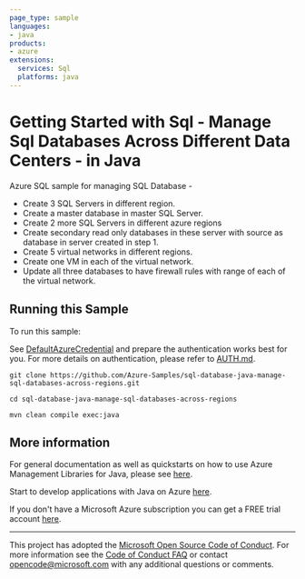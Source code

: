 ```yaml
---
page_type: sample
languages:
- java
products:
- azure
extensions:
  services: Sql
  platforms: java
---
```


# Getting Started with Sql - Manage Sql Databases Across Different Data Centers - in Java #


  Azure SQL sample for managing SQL Database -
   - Create 3 SQL Servers in different region.
   - Create a master database in master SQL Server.
   - Create 2 more SQL Servers in different azure regions
   - Create secondary read only databases in these server with source as database in server created in step 1.
   - Create 5 virtual networks in different regions.
   - Create one VM in each of the virtual network.
   - Update all three databases to have firewall rules with range of each of the virtual network.
 

## Running this Sample ##

To run this sample:

See [DefaultAzureCredential](https://github.com/Azure/azure-sdk-for-java/tree/main/sdk/identity/azure-identity#defaultazurecredential) and prepare the authentication works best for you. For more details on authentication, please refer to [AUTH.md](https://github.com/Azure/azure-sdk-for-java/blob/main/sdk/resourcemanager/docs/AUTH.md).

    git clone https://github.com/Azure-Samples/sql-database-java-manage-sql-databases-across-regions.git

    cd sql-database-java-manage-sql-databases-across-regions

    mvn clean compile exec:java

## More information ##

For general documentation as well as quickstarts on how to use Azure Management Libraries for Java, please see [here](https://aka.ms/azsdk/java/mgmt).

Start to develop applications with Java on Azure [here](http://azure.com/java).

If you don't have a Microsoft Azure subscription you can get a FREE trial account [here](http://go.microsoft.com/fwlink/?LinkId=330212).

---

This project has adopted the [Microsoft Open Source Code of Conduct](https://opensource.microsoft.com/codeofconduct/). For more information see the [Code of Conduct FAQ](https://opensource.microsoft.com/codeofconduct/faq/) or contact [opencode@microsoft.com](mailto:opencode@microsoft.com) with any additional questions or comments.